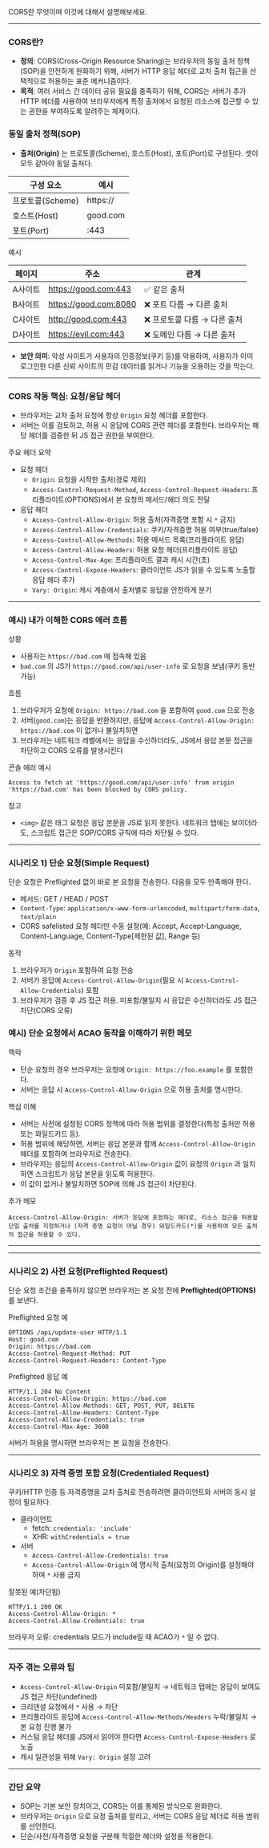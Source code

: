CORS란 무엇이며 이것에 대해서 설명해보세요.

---

### CORS란?
- **정의**: CORS(Cross-Origin Resource Sharing)는 브라우저의 동일 출처 정책(SOP)을 안전하게 완화하기 위해, 서버가 HTTP 응답 헤더로 교차 출처 접근을 선택적으로 허용하는 표준 메커니즘이다.
- **목적**: 여러 서비스 간 데이터 공유 필요를 충족하기 위해, CORS는 서버가 추가 HTTP 헤더를 사용하여 브라우저에게 특정 출처에서 요청된 리소스에 접근할 수 있는 권한을 부여하도록 알려주는 체제이다.

### 동일 출처 정책(SOP)
- **출처(Origin)** 는 프로토콜(Scheme), 호스트(Host), 포트(Port)로 구성된다. 셋이 모두 같아야 동일 출처다.

| 구성 요소 | 예시 |
| --- | --- |
| 프로토콜(Scheme) | https:// |
| 호스트(Host) | good.com |
| 포트(Port) | :443 |

예시

| 페이지 | 주소 | 관계 |
| --- | --- | --- |
| A사이트 | https://good.com:443 | ✅ 같은 출처 |
| B사이트 | https://good.com:8080 | ❌ 포트 다름 → 다른 출처 |
| C사이트 | http://good.com:443 | ❌ 프로토콜 다름 → 다른 출처 |
| D사이트 | https://evil.com:443 | ❌ 도메인 다름 → 다른 출처 |

- **보안 의미**: 악성 사이트가 사용자의 인증정보(쿠키 등)를 악용하여, 사용자가 이미 로그인한 다른 신뢰 사이트의 민감 데이터를 읽거나 기능을 오용하는 것을 막는다.

---

### CORS 작동 핵심: 요청/응답 헤더
- 브라우저는 교차 출처 요청에 항상 `Origin` 요청 헤더를 포함한다.
- 서버는 이를 검토하고, 허용 시 응답에 CORS 관련 헤더를 포함한다. 브라우저는 해당 헤더를 검증한 뒤 JS 접근 권한을 부여한다.

주요 헤더 요약
- 요청 헤더
  - `Origin`: 요청을 시작한 출처(경로 제외)
  - `Access-Control-Request-Method`, `Access-Control-Request-Headers`: 프리플라이트(OPTIONS)에서 본 요청의 메서드/헤더 의도 전달
- 응답 헤더
  - `Access-Control-Allow-Origin`: 허용 출처(자격증명 포함 시 `*` 금지)
  - `Access-Control-Allow-Credentials`: 쿠키/자격증명 허용 여부(true/false)
  - `Access-Control-Allow-Methods`: 허용 메서드 목록(프리플라이트 응답)
  - `Access-Control-Allow-Headers`: 허용 요청 헤더(프리플라이트 응답)
  - `Access-Control-Max-Age`: 프리플라이트 결과 캐시 시간(초)
  - `Access-Control-Expose-Headers`: 클라이언트 JS가 읽을 수 있도록 노출할 응답 헤더 추가
  - `Vary: Origin`: 캐시 계층에서 출처별로 응답을 안전하게 분기

---

### 예시) 내가 이해한 CORS 에러 흐름
상황
- 사용자는 `https://bad.com` 에 접속해 있음
- `bad.com` 의 JS가 `https://good.com/api/user-info` 로 요청을 보냄(쿠키 동반 가능)

흐름
1. 브라우저가 요청에 `Origin: https://bad.com` 을 포함하여 `good.com` 으로 전송
2. 서버(`good.com`)는 응답을 반환하지만, 응답에 `Access-Control-Allow-Origin: https://bad.com` 이 없거나 불일치하면
3. 브라우저는 네트워크 레벨에서는 응답을 수신하더라도, JS에서 응답 본문 접근을 차단하고 CORS 오류를 발생시킨다

콘솔 에러 예시
```
Access to fetch at 'https://good.com/api/user-info' from origin 'https://bad.com' has been blocked by CORS policy.
```

참고
- `<img>` 같은 태그 요청은 응답 본문을 JS로 읽지 못한다. 네트워크 탭에는 보이더라도, 스크립트 접근은 SOP/CORS 규칙에 따라 차단될 수 있다.

---

### 시나리오 1) 단순 요청(Simple Request)
단순 요청은 Preflighted 없이 바로 본 요청을 전송한다. 다음을 모두 만족해야 한다.
- 메서드: GET / HEAD / POST
- `Content-Type`: `application/x-www-form-urlencoded`, `multipart/form-data`, `text/plain`
- CORS safelisted 요청 헤더만 수동 설정(예: Accept, Accept-Language, Content-Language, Content-Type[제한된 값], Range 등)

동작
1. 브라우저가 `Origin` 포함하여 요청 전송
2. 서버가 응답에 `Access-Control-Allow-Origin`(필요 시 `Access-Control-Allow-Credentials`) 포함
3. 브라우저가 검증 후 JS 접근 허용. 미포함/불일치 시 응답은 수신하더라도 JS 접근 차단(CORS 오류)

### 예시) 단순 요청에서 ACAO 동작을 이해하기 위한 메모
맥락
- 단순 요청의 경우 브라우저는 요청에 `Origin: https://foo.example` 를 포함한다.
- 서버는 응답 시 `Access-Control-Allow-Origin` 으로 허용 출처를 명시한다.

핵심 이해
- 서버는 사전에 설정된 CORS 정책에 따라 허용 범위를 결정한다(특정 출처만 허용 또는 와일드카드 등).
- 허용 범위에 해당하면, 서버는 응답 본문과 함께 `Access-Control-Allow-Origin` 헤더를 포함하여 브라우저로 전송한다.
- 브라우저는 응답의 `Access-Control-Allow-Origin` 값이 요청의 `Origin` 과 일치하면 스크립트가 응답 본문을 읽도록 허용한다.
- 이 값이 없거나 불일치하면 SOP에 의해 JS 접근이 차단된다.

추가 메모
```
Access-Control-Allow-Origin: 서버가 응답에 포함하는 헤더로, 리소스 접근을 허용할 단일 출처를 지정하거나 (자격 증명 요청이 아닐 경우) 와일드카드(*)를 사용하여 모든 출처의 접근을 허용할 수 있다.
```

---

---

### 시나리오 2) 사전 요청(Preflighted Request)
단순 요청 조건을 충족하지 않으면 브라우저는 본 요청 전에 **Preflighted(OPTIONS)** 를 보낸다.

Preflighted 요청 예
```
OPTIONS /api/update-user HTTP/1.1
Host: good.com
Origin: https://bad.com
Access-Control-Request-Method: PUT
Access-Control-Request-Headers: Content-Type
```

Preflighted 응답 예
```
HTTP/1.1 204 No Content
Access-Control-Allow-Origin: https://bad.com
Access-Control-Allow-Methods: GET, POST, PUT, DELETE
Access-Control-Allow-Headers: Content-Type
Access-Control-Allow-Credentials: true
Access-Control-Max-Age: 3600
```

서버가 허용을 명시하면 브라우저는 본 요청을 전송한다.

---

### 시나리오 3) 자격 증명 포함 요청(Credentialed Request)
쿠키/HTTP 인증 등 자격증명을 교차 출처로 전송하려면 클라이언트와 서버의 동시 설정이 필요하다.

- 클라이언트
  - fetch: `credentials: 'include'`
  - XHR: `withCredentials = true`
- 서버
  - `Access-Control-Allow-Credentials: true`
  - `Access-Control-Allow-Origin` 에 명시적 출처(요청의 Origin)를 설정해야 하며 `*` 사용 금지

잘못된 예(차단됨)
```
HTTP/1.1 200 OK
Access-Control-Allow-Origin: *
Access-Control-Allow-Credentials: true
```
브라우저 오류: credentials 모드가 include일 때 ACAO가 `*` 일 수 없다.

---

### 자주 겪는 오류와 팁
- `Access-Control-Allow-Origin` 미포함/불일치 → 네트워크 탭에는 응답이 보여도 JS 접근 차단(undefined)
- 크리덴셜 요청에서 `*` 사용 → 차단
- 프리플라이트 응답에 `Access-Control-Allow-Methods/Headers` 누락/불일치 → 본 요청 진행 불가
- 커스텀 응답 헤더를 JS에서 읽어야 한다면 `Access-Control-Expose-Headers` 로 노출
- 캐시 일관성을 위해 `Vary: Origin` 설정 고려

---

### 간단 요약
- SOP는 기본 보안 장치이고, CORS는 이를 통제된 방식으로 완화한다.
- 브라우저는 `Origin` 으로 요청 출처를 알리고, 서버는 CORS 응답 헤더로 허용 범위를 선언한다.
- 단순/사전/자격증명 요청을 구분해 적절한 헤더와 설정을 적용한다.


